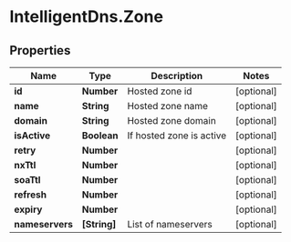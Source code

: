# IntelligentDns.Zone

## Properties

Name | Type | Description | Notes
------------ | ------------- | ------------- | -------------
**id** | **Number** | Hosted zone id | [optional] 
**name** | **String** | Hosted zone name | [optional] 
**domain** | **String** | Hosted zone domain | [optional] 
**isActive** | **Boolean** | If hosted zone is active | [optional] 
**retry** | **Number** |  | [optional] 
**nxTtl** | **Number** |  | [optional] 
**soaTtl** | **Number** |  | [optional] 
**refresh** | **Number** |  | [optional] 
**expiry** | **Number** |  | [optional] 
**nameservers** | **[String]** | List of nameservers | [optional] 


